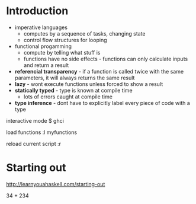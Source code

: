 # Introduction 
 
* imperative languages
  * computes by a sequence of tasks, changing state
  * control flow structures for looping
* functional progamming
  * compute by telling what stuff is
  * functions have no side effects - functions can only calculate inputs and return a result
* **referencial transparency** - if a function is called twice with the same parameters, it will always returns the same result
* **lazy** - wont execute functions unless forced to show a result
* **statically typed** - type is known at compile time
  * lots of errors caught at compile time
* **type inference** - dont have to explicitly label every piece of code with a type

interactive mode
$ ghci 

load functions
:l myfunctions

reload current script
:r 

# Starting out
http://learnyouahaskell.com/starting-out

34 + 234
